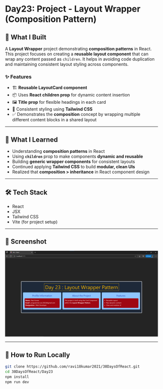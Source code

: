 # Day23: Project - Layout Wrapper (Composition Pattern)

## 🚀 What I Built

A **Layout Wrapper** project demonstrating **composition patterns** in React. This project focuses on creating a **reusable layout component** that can wrap any content passed as `children`. It helps in avoiding code duplication and maintaining consistent layout styling across components.

### ✨ Features
- 🏗 **Reusable LayoutCard component**
- 📦 Uses **React children prop** for dynamic content insertion
- 🖼 **Title prop** for flexible headings in each card
- 🎨 Consistent styling using **Tailwind CSS**
- ✅ Demonstrates the **composition** concept by wrapping multiple different content blocks in a shared layout

---

## 🧠 What I Learned

- Understanding **composition patterns** in React
- Using **`children`** prop to make components **dynamic and reusable**
- Building **generic wrapper components** for consistent layouts
- Continued applying **Tailwind CSS** to build **modular, clean UIs**
- Realized that **composition > inheritance** in React component design

---

## 🛠️ Tech Stack

- React
- JSX
- Tailwind CSS
- Vite (for project setup)

---

## 📸 Screenshot

![Screenshot](./screenshot.png)

---

## 🧪 How to Run Locally

```bash
git clone https://github.com/ravi18kumar2021/30DaysOfReact.git
cd 30DaysOfReact/Day23
npm install
npm run dev